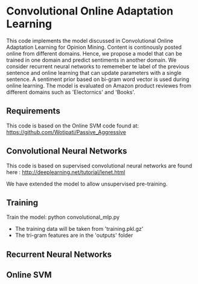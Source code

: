 Convolutional Online Adaptation Learning
===
This code implements the model discussed in Convolutional Online Adaptation Learning for Opinion Mining. Content is continously posted online from different domains. Hence, we propose a model that can be trained in one domain and predict sentiments in another domain. We consider recurrent neural networks to rememeber te label of the previous sentence and online learning that can update parameters with a single sentence. A sentiment prior based on bi-gram word vector is used during online learning. The model is evaluated on Amazon product reviewes from different domains such as 'Electornics' and 'Books'.

Requirements
---
This code is based on the Online SVM code found at:
https://github.com/Wotipati/Passive_Aggressive

Convolutional Neural Networks 
---

This code is based on supervised convolutional neural networks are found here :
http://deeplearning.net/tutorial/lenet.html

We have extended the model to allow unsupervised pre-training.

Training
---
Train the model:
python convolutional_mlp.py

 - The training data will be taken from 'training.pkl.gz'
 - The tri-gram features are in the 'outputs' folder

Recurrent Neural Networks
---

Online SVM
---

